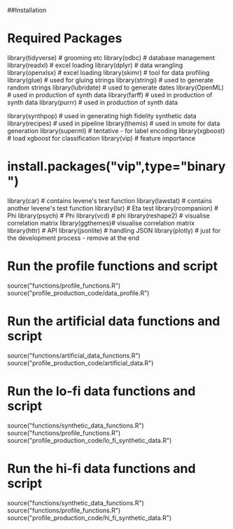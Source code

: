 ##Installation

# Required Packages
library(tidyverse) # grooming etc
library(odbc) # database management
library(readxl) # excel loading
library(dplyr) # data wrangling
library(openxlsx) # excel loading
library(skimr) # tool for data profiling
library(glue) # used for gluing strings
library(stringi) # used to generate random strings
library(lubridate) # used to generate dates
library(OpenML) # used in production of synth data
library(farff) # used in production of synth data
library(purrr) # used in production of synth data

library(synthpop) # used in generating high fidelity synthetic data
library(recipes) # used in pipeline
library(themis) # used in smote for data generation
library(superml) # tentative - for label encoding
library(xgboost) # load xgboost for classification
library(vip) # feature importance
# install.packages("vip",type="binary")
library(car) # contains levene's test function
library(lawstat) # contains another levene's test function
library(lsr) # Eta test
library(rcompanion) # Phi
library(psych) # Phi
library(vcd) # phi
library(reshape2) # visualise correlation matrix
library(ggthemes)# visualise correlation matrix
library(httr) # API
library(jsonlite) # handling JSON
library(plotly) # just for the development process - remove at the end


# Run the profile functions and script
source("functions/profile_functions.R")
source("profile_production_code/data_profile.R")

# Run the artificial data functions and script
source("functions/artificial_data_functions.R")
source("profile_production_code/artificial_data.R")

# Run the lo-fi data functions and script
source("functions/synthetic_data_functions.R")
source("functions/profile_functions.R")
source("profile_production_code/lo_fi_synthetic_data.R")

# Run the hi-fi data functions and script
source("functions/synthetic_data_functions.R")
source("functions/profile_functions.R")
source("profile_production_code/hi_fi_synthetic_data.R")
